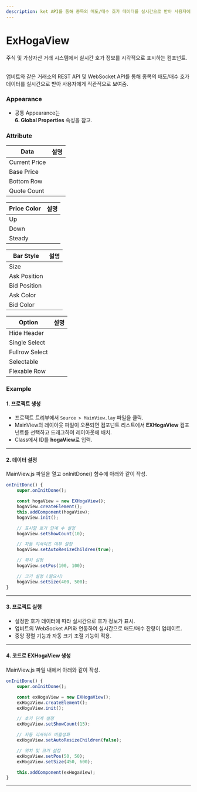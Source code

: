 ```yaml
---
description: ket API를 통해 종목의 매도/매수 호가 데이터를 실시간으로 받아 사용자에게 직관적으로 보여줍니다.
---
```


# ExHogaView

주식 및 가상자산 거래 시스템에서 실시간 호가 정보를 시각적으로 표시하는 컴포넌트.

\
업비트와 같은 거래소의 REST API 및 WebSocket API를 통해 종목의 매도/매수 호가 데이터를 실시간으로 받아 사용자에게 직관적으로 보여줌.

### Appearance

* 공통 Appearance는\
  **6. Global Properties** 속성을 참고.

### Attribute

| Data          | 설명 |
| ------------- | -- |
| Current Price |    |
| Base Price    |    |
| Bottom Row    |    |
| Quote Count   |    |

| Price Color | 설명 |
| ----------- | -- |
| Up          |    |
| Down        |    |
| Steady      |    |

| Bar Style    | 설명 |
| ------------ | -- |
| Size         |    |
| Ask Position |    |
| Bid Position |    |
| Ask Color    |    |
| Bid Color    |    |

| Option         | 설명 |
| -------------- | -- |
| Hide Header    |    |
| Single Select  |    |
| Fullrow Select |    |
| Selectable     |    |
| Flexable Row   |    |

### Example

#### 1. 프로젝트 생성

* 프로젝트 트리뷰에서 `Source > MainView.lay` 파일을 클릭.
* MainView의 레이아웃 파일이 오픈되면 컴포넌트 리스트에서 **EXHogaView** 컴포넌트를 선택하고 드래그하여 레이아웃에 배치.
* Class에서 ID를 **hogaView**로 입력.

***

#### 2. 데이터 설정

MainView.js 파일을 열고 onInitDone() 함수에 아래와 같이 작성.

```javascript
onInitDone() {
    super.onInitDone();

    const hogaView = new EXHogaView();
    hogaView.createElement();
    this.addComponent(hogaView);
    hogaView.init();

    // 표시할 호가 단계 수 설정
    hogaView.setShowCount(10);

    // 자동 리사이즈 여부 설정
    hogaView.setAutoResizeChildren(true);

    // 위치 설정
    hogaView.setPos(100, 100);

    // 크기 설정 (필요시)
    hogaView.setSize(400, 500);
}
```

***

#### 3. 프로젝트 실행

* 설정한 호가 데이터에 따라 실시간으로 호가 정보가 표시.
* 업비트의 WebSocket API와 연동하여 실시간으로 매도/매수 잔량이 업데이트.
* 중앙 정렬 기능과 자동 크기 조절 기능이 적용.

***

#### 4. 코드로 EXHogaView 생성

MainView.js 파일 내에서 아래와 같이 작성.

```javascript
onInitDone() {
    super.onInitDone();

    const exHogaView = new EXHogaView();
    exHogaView.createElement();
    exHogaView.init();

    // 호가 단계 설정
    exHogaView.setShowCount(15);

    // 자동 리사이즈 비활성화
    exHogaView.setAutoResizeChildren(false);

    // 위치 및 크기 설정
    exHogaView.setPos(50, 50);
    exHogaView.setSize(450, 600);

    this.addComponent(exHogaView);
}
```

***
